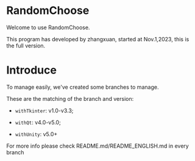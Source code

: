 # RandomChoose
Welcome to use RandomChoose.

This program has developed by zhangxuan, started at Nov.1,2023, this is the full version.

# Introduce

To manage easily, we've created some branches to manage.

These are the matching of the branch and version:

 - `withTkinter`: v1.0-v3.3;

 - `withQt`: v4.0-v5.0;

 - `withUnity`: v5.0+

For more info please check README.md/README_ENGLISH.md in every branch

